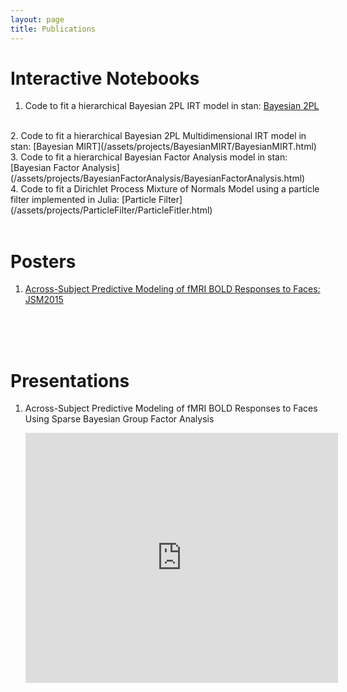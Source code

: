 ```yaml
---
layout: page
title: Publications
---
```


# Interactive Notebooks

 1. Code to fit a hierarchical Bayesian 2PL IRT model in stan: [Bayesian 2PL](/assets/projects/BayesianIRT/BayesianIRT.html)
<br>
 2. Code to fit a hierarchical Bayesian 2PL Multidimensional IRT model in stan: [Bayesian MIRT](/assets/projects/BayesianMIRT/BayesianMIRT.html)
<br>
 3. Code to fit a hierarchical Bayesian Factor Analysis model in stan: [Bayesian Factor Analysis](/assets/projects/BayesianFactorAnalysis/BayesianFactorAnalysis.html)
<br>
 4. Code to fit a Dirichlet Process Mixture of Normals Model using a particle filter implemented in Julia: [Particle Filter](/assets/projects/ParticleFilter/ParticleFitler.html)
<br>
<br>

# Posters

 1. [Across-Subject Predictive Modeling of fMRI BOLD Responses to Faces: JSM2015](/assets/posters/jsm2015.pdf)
<br>
<br>
<br>

# Presentations

 1. Across-Subject Predictive Modeling of fMRI BOLD Responses to Faces Using Sparse Bayesian Group Factor Analysis 


	<iframe id="iframe_container" frameborder="0" webkitallowfullscreen="" mozallowfullscreen="" allowfullscreen="" width="500" height="400" align="middle" src="https://prezi.com/embed/x0kjh4tdlx3u/?bgcolor=ffffff&amp;lock_to_path=0&amp;autoplay=0&amp;autohide_ctrls=0&amp;landing_data=bHVZS2czc0xGT0dVRlg4Ny9ZdWg3UHRPdzZlSURZTGE&amp;landing_sign=o_bLtM0MxHqqMlKTuLXzHWfwbWjSrdVDK_zDhR6FCks" ></iframe>


<br>
<br>
<br>

